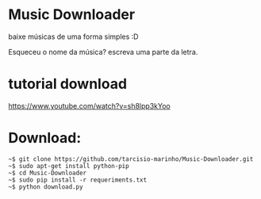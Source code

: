 # Music Downloader
baixe músicas de uma forma simples :D

Esqueceu o nome da música? escreva uma parte da letra.

# tutorial download 

https://www.youtube.com/watch?v=sh8lpp3kYoo

# Download:
    ~$ git clone https://github.com/tarcisio-marinho/Music-Downloader.git
    ~$ sudo apt-get install python-pip
    ~$ cd Music-Downloader
    ~$ sudo pip install -r requeriments.txt
    ~$ python download.py
